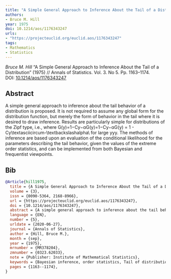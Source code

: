 ```yaml
---
title: "A Simple General Approach to Inference About the Tail of a Distribution"
authors:
- Bruce M. Hill
year: 1975
doi: 10.1214/aos/1176343247
urls:
- "https://projecteuclid.org/euclid.aos/1176343247"
tags:
- Mathematics
- Statistics
---
```


<i>Bruce M. Hill</i> <span title="A simple general approach to inference about the tail behavior of a distribution is proposed. It is not required to assume any global form for the distribution function, but merely the form of behavior in the tail where it is desired to draw inference. Results are particularly simple for distributions of the Zipf type, i.e., where G(y)=1−Cy−αG(y)=1−Cy−αG(y) = 1 - Cy\textasciicircum\-\textbackslashalpha\ for large yyy. The methods of inference are based upon an evaluation of the conditional likelihood for the parameters describing the tail behavior, given the values of the extreme order statistics, and can be implemented from both Bayesian and frequentist viewpoints.">“A Simple General Approach to Inference About the Tail of a Distribution”</span> (1975) // Annals of Statistics. Vol.&nbsp;3. No&nbsp;5. Pp.&nbsp;1163–1174. DOI:&nbsp;<a href='https://doi.org/10.1214/aos/1176343247'>10.1214/aos/1176343247</a>

## Abstract

A simple general approach to inference about the tail behavior of a distribution is proposed. It is not required to assume any global form for the distribution function, but merely the form of behavior in the tail where it is desired to draw inference. Results are particularly simple for distributions of the Zipf type, i.e., where G(y)=1−Cy−αG(y)=1−Cy−αG(y) = 1 - Cy\textasciicircum\-\textbackslashalpha\ for large yyy. The methods of inference are based upon an evaluation of the conditional likelihood for the parameters describing the tail behavior, given the values of the extreme order statistics, and can be implemented from both Bayesian and frequentist viewpoints.

## Bib

```bib
@Article{hill1975,
  title = {A Simple General Approach to Inference About the Tail of a Distribution},
  volume = {3},
  issn = {0090-5364, 2168-8966},
  url = {https://projecteuclid.org/euclid.aos/1176343247},
  doi = {10.1214/aos/1176343247},
  abstract = {A simple general approach to inference about the tail behavior of a distribution is proposed. It is not required to assume any global form for the distribution function, but merely the form of behavior in the tail where it is desired to draw inference. Results are particularly simple for distributions of the Zipf type, i.e., where G(y)=1−Cy−αG(y)=1−Cy−αG(y) = 1 - Cy\textasciicircum\-\textbackslashalpha\ for large yyy. The methods of inference are based upon an evaluation of the conditional likelihood for the parameters describing the tail behavior, given the values of the extreme order statistics, and can be implemented from both Bayesian and frequentist viewpoints.},
  language = {EN},
  number = {5},
  urldate = {2020-06-27},
  journal = {Annals of Statistics},
  author = {Hill, Bruce M.},
  month = {sep},
  year = {1975},
  mrnumber = {MR378204},
  zmnumber = {0323.62033},
  note = {Publisher: Institute of Mathematical Statistics},
  keywords = {Bayesian inference, order statistics, Tail of distribution},
  pages = {1163--1174},
}
```
